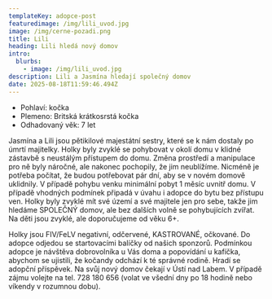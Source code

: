```yaml
---
templateKey: adopce-post
featuredimage: /img/lili_uvod.jpg
image: /img/cerne-pozadi.png
title: Lili
heading: Lili hledá nový domov
intro:
  blurbs:
    - image: /img/lili_uvod.jpg
description: Lili a Jasmína hledají společný domov
date: 2025-08-18T11:59:46.494Z
---
```

* P﻿ohlaví: kočka
* P﻿lemeno: Britská krátkosrstá kočka
* O﻿dhadovaný věk: 7 let

Jasmína a Lili jsou pětikilové majestátní sestry, které se k nám dostaly po úmrtí majitelky. Holky byly zvyklé se pohybovat v okolí domu v klidné zástavbě s neustálým přístupem do domu. Změna prostředí a manipulace pro ně byly náročné, ale nakonec pochopily, že jim neublížíme. Nicméně je potřeba počítat, že budou potřebovat pár dní, aby se v novém domově uklidnily. V případě pohybu venku minimální pobyt 1 měsíc uvnitř domu. V případě vhodných podmínek připadá v úvahu i adopce do bytu bez přístupu ven. Holky byly zvyklé mít své území a své majitele jen pro sebe, takže jim hledáme SPOLEČNÝ domov, ale bez dalších volně se pohybujících zvířat. Na děti jsou zvyklé, ale doporučujeme od věku 6+. 

Holky jsou FIV/FeLV negativní, odčervené, KASTROVANÉ, očkované. Do adopce odjedou se startovacími balíčky od našich sponzorů. Podmínkou adopce je návštěva dobrovolníka u Vás doma a popovídání u kafíčka, abychom se ujistili, že kočandy odchází k té správné rodině. Hradí se adopční příspěvek. Na svůj nový domov čekají v Ústí nad Labem. V případě zájmu volejte na tel. 728 180 656 (volat ve všední dny po 18 hodině nebo víkendy v rozumnou dobu).